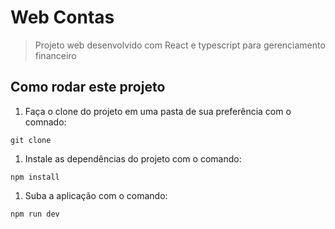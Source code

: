 # Web Contas

> Projeto web desenvolvido com React e typescript para gerenciamento financeiro


## Como rodar este projeto

1. Faça o clone do projeto em uma pasta de sua preferência com o comnado:

```Shell 
git clone
```

1. Instale as dependências do projeto com o comando:

```Shell 
npm install
```

1. Suba a aplicação com o comando:

```Shell
npm run dev
```

